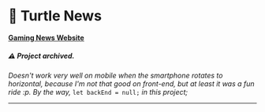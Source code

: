 # 🐢 Turtle News
[**Gaming News Website**](https://alessfm.github.io/turtle_news/)

##### ⚠️ Project archived.

_Doesn't work very well on mobile when the smartphone rotates to horizontal, because I'm not that good on front-end, but at least it was a fun ride :p. By the way,_ 
```let backEnd = null;``` 
_in this project;_
*** 
